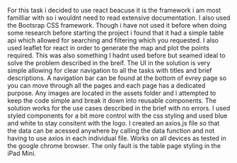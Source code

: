 For this task i decided to use react beacuse it is the framework i am most familliar with so i wouldnt need to read extensive documentation. I also used the Bootsrap CSS framework. Though i have not used it before when doing some research before starting the project i found that it had a simple table api which allowed for searching and filtering which you requested. I also used leaflet for react in order to generate the map and plot the points required. This was also something I hadnt used before but seamed ideal to solve the problem described in the breif. The UI in the solution is very simple allowing for clear navigation to all the tasks with titles and brief descriptions. A navigation bar can be found at the bottom of evrey page so you can move through all the pages and each page has a dedicated purpose. Any images are located in the assets folder and i attempted to keep the code simple and break it down into reusable components. The solution works for the use cases described in the brief with no errors. I used styled components for a bit more control with the css styling and used blue and white to stay consitent with the logo. I created an axios.js file so that the data can be acessed anywhere by calling the data function and not having to use axios in each individual file. Works on all devices as tested in the google chrome browser. The only fault is the table page styling in the iPad Mini.

